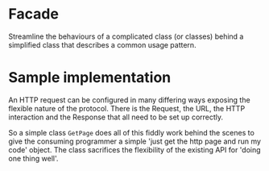 # Facade

Streamline the behaviours of a complicated class (or classes) behind a simplified class that describes a common usage pattern. 

# Sample implementation

An HTTP request can be configured in many differing ways exposing the flexible nature of the protocol. There is the Request, the URL, the HTTP interaction and the Response that all need to be set up correctly.

So a simple class `GetPage` does all of this fiddly work behind the scenes to give the consuming programmer a simple 'just get the http page and run my code' object. The class sacrifices the flexibility of the existing API for 'doing one thing well'.
